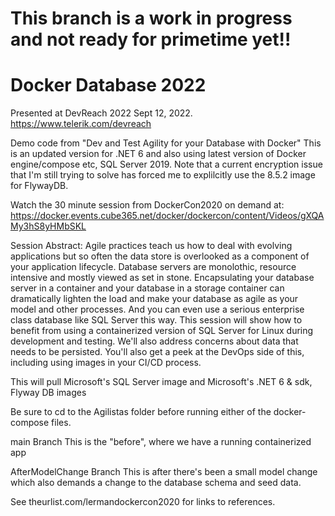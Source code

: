 # This branch is a work in progress and not ready for primetime yet!! #

# Docker Database 2022

Presented at DevReach 2022 Sept 12, 2022. 
https://www.telerik.com/devreach

Demo code from "Dev and Test Agility for your Database with Docker"
This is an updated version for .NET 6 and also using latest version of Docker engine/compose etc, SQL Server 2019.
Note that a current encryption issue that I'm still trying to solve has forced me to explilcitly use the 8.5.2 image for FlywayDB.

Watch the 30 minute session from DockerCon2020 on demand at: 
https://docker.events.cube365.net/docker/dockercon/content/Videos/gXQAMy3hS8yHMbSKL

Session Abstract:
Agile practices teach us how to deal with evolving applications but so often the data store is overlooked as a component of your application lifecycle. Database servers are monolothic, resource intensive and mostly viewed as set in stone. Encapsulating your database server in a container and your database in a storage container can dramatically lighten the load and make your database as agile as your model and other processes. And you can even use a serious enterprise class database like SQL Server this way. This session will show how to benefit from using a containerized version of SQL Server for Linux during development and testing. We'll also address concerns about data that needs to be persisted. You'll also get a peek at the DevOps side of this, including using images in your CI/CD process.

This will pull Microsoft's SQL Server image and Microsoft's .NET 6 & sdk, Flyway DB images

Be sure to cd to the Agilistas folder before running either of the docker-compose files.

main Branch
This is the "before", where we have a running containerized app

AfterModelChange Branch
This is after there's been a small model change which also demands a change to the database schema and seed data. 

See theurlist.com/lermandockercon2020  for links to references.
